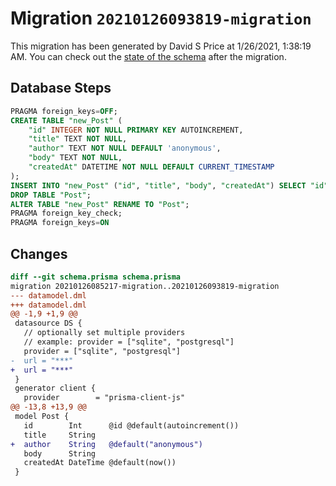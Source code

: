 # Migration `20210126093819-migration`

This migration has been generated by David S Price at 1/26/2021, 1:38:19 AM.
You can check out the [state of the schema](./schema.prisma) after the migration.

## Database Steps

```sql
PRAGMA foreign_keys=OFF;
CREATE TABLE "new_Post" (
    "id" INTEGER NOT NULL PRIMARY KEY AUTOINCREMENT,
    "title" TEXT NOT NULL,
    "author" TEXT NOT NULL DEFAULT 'anonymous',
    "body" TEXT NOT NULL,
    "createdAt" DATETIME NOT NULL DEFAULT CURRENT_TIMESTAMP
);
INSERT INTO "new_Post" ("id", "title", "body", "createdAt") SELECT "id", "title", "body", "createdAt" FROM "Post";
DROP TABLE "Post";
ALTER TABLE "new_Post" RENAME TO "Post";
PRAGMA foreign_key_check;
PRAGMA foreign_keys=ON
```

## Changes

```diff
diff --git schema.prisma schema.prisma
migration 20210126085217-migration..20210126093819-migration
--- datamodel.dml
+++ datamodel.dml
@@ -1,9 +1,9 @@
 datasource DS {
   // optionally set multiple providers
   // example: provider = ["sqlite", "postgresql"]
   provider = ["sqlite", "postgresql"]
-  url = "***"
+  url = "***"
 }
 generator client {
   provider        = "prisma-client-js"
@@ -13,8 +13,9 @@
 model Post {
   id        Int      @id @default(autoincrement())
   title     String
+  author    String   @default("anonymous")
   body      String
   createdAt DateTime @default(now())
 }
```


